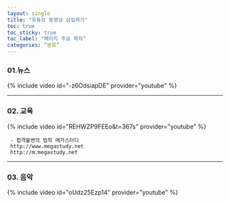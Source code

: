 ```yaml
---
layout: single
title: "유튜브 동영상 삽입하기"
toc: true
toc_sticky: true
toc_label: "페이지 주요 목차"
categories: “분류”
---
```


### 01.뉴스 

{% include video id="-z6OdsiapDE" provider="youtube" %}

---
### 02. 교육

{% include video id="REHWZP9FEEo&t=367s" provider="youtube" %}


     - 합격불변의 법칙 메가스터디 
     http://www.megastudy.net
     http://m.megastudy.net
---

### 03. 음악

{% include video id="oUdz25Ezp14" provider="youtube" %}

     
